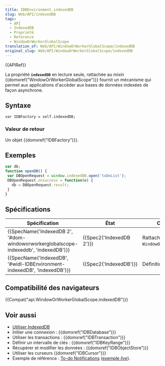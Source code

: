 ```yaml
---
title: IDBEnvironment.indexedDB
slug: Web/API/indexedDB
tags:
  - API
  - IndexedDB
  - Propriété
  - Reference
  - WindowOrWorkerGlobalScope
translation_of: Web/API/WindowOrWorkerGlobalScope/indexedDB
original_slug: Web/API/WindowOrWorkerGlobalScope/indexedDB
---
```

{{APIRef}}

La propriété **`indexedDB`** en lecture seule, rattachée au _mixin_ {{domxref("WindowOrWorkerGlobalScope")}} fournit un mécanisme qui permet aux applications d'accéder aux bases de données indexées de façon asynchrone.

## Syntaxe

    var IDBFactory = self.indexedDB;

### Valeur de retour

Un objet {{domxref("IDBFactory")}}.

## Exemples

```js
var db;
function openDB() {
 var DBOpenRequest = window.indexedDB.open('toDoList');
 DBOpenRequest.onsuccess = function(e) {
   db = DBOpenRequest.result;
 }
}
```

## Spécifications

| Spécification                                                                                                    | État                             | Commentaires                                        |
| ---------------------------------------------------------------------------------------------------------------- | -------------------------------- | --------------------------------------------------- |
| {{SpecName('IndexedDB 2', '#dom-windoworworkerglobalscope-indexeddb', 'indexedDB')}} | {{Spec2('IndexedDB 2')}} | Rattachement partiel à `WindowOrWorkerGlobalScope`. |
| {{SpecName('IndexedDB', '#widl-IDBEnvironment-indexedDB', 'indexedDB')}}                 | {{Spec2('IndexedDB')}}     | Définition initiale.                                |

## Compatibilité des navigateurs

{{Compat("api.WindowOrWorkerGlobalScope.indexedDB")}}

## Voir aussi

- [Utiliser IndexedDB](/fr/docs/Web/API/API_IndexedDB/Using_IndexedDB)
- Initier une connexion : {{domxref("IDBDatabase")}}
- Utiliser les transactions : {{domxref("IDBTransaction")}}
- Définir un intervalle de clés : {{domxref("IDBKeyRange")}}
- Récupérer et modifier les données : {{domxref("IDBObjectStore")}}
- Utiliser les curseurs {{domxref("IDBCursor")}}
- Exemple de référence : [To-do Notifications](https://github.com/mdn/to-do-notifications/tree/gh-pages) ([exemple _live_](https://mdn.github.io/to-do-notifications/)).
